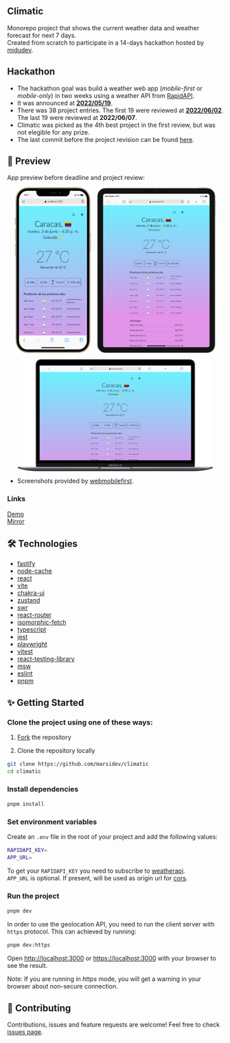 ## Climatic
Monorepo project that shows the current weather data and weather forecast for next 7 days. <br />
Created from scratch to participate in a 14-days hackathon hosted by [midudev](https://www.github.com/midudev).

## Hackathon
- The hackathon goal was build a weather web app (*mobile-first* or *mobile-only*) in two weeks using a weather API from [RapidAPI](https://rapidapi.com).
- It was announced at **[2022/05/19](https://www.twitch.tv/videos/1488279878)**.
- There was 38 project entries. The first 19 were reviewed at **[2022/06/02](https://www.twitch.tv/videos/1315914232)**. The last 19 were reviewed at **2022/06/07**.
- Climatic was picked as the 4th best project in the first review, but was not elegible for any prize.
- The last commit before the project revision can be found [here](https://github.com/marsidev/climatic/tree/5d42530432663b8d30fe57047ee51e742d508851).

## 🚀 Preview
App preview before deadline and project review: <br />
<div style="display:flex; flex-direction:column; text-align:center; align-items:center; gap:1em;">
  <div style="display:flex; gap:1em; justify-content:center;">
    <img src="preview/preview-1.png" alt="Preview of Climatic on an iPhone 12 PRO MAX" width="35%"/>
    <img src="preview/preview-2.png" alt="Preview of Climatic on an iPad PRO 11" width="55%"/>
  </div>
  <img src="preview/preview-3.png" alt="Preview of Climatic on a Mackbook Air" width="90%"/>
</div>

- Screenshots provided by [webmobilefirst](https://www.webmobilefirst.com/en/).

### Links
<a href="https://climatic.onrender.com" target="_blank" rel="noopener" title="Climatic">Demo</a>
<br />
<a href="https://climatic-production.up.railway.app" target="_blank" rel="noopener" title="Climatic">Mirror</a>

## 🛠️ Technologies
- [fastify](https://github.com/fastify/fastify)
- [node-cache](https://github.com/node-cache/node-cache)
- [react](https://github.com/facebook/react)
- [vite](https://github.com/vitejs/vite)
- [chakra-ui](https://github.com/chakra-ui/chakra-ui)
- [zustand](https://github.com/pmndrs/zustand)
- [swr](https://github.com/vercel/swr)
- [react-router](https://reactrouter.com)
- [isomorphic-fetch](https://github.com/matthew-andrews/isomorphic-fetch)
- [typescript](https://github.com/microsoft/TypeScript)
- [jest](https://github.com/facebook/jest)
- [playwright](https://github.com/microsoft/playwright)
- [vitest](https://github.com/vitest-dev/vitest)
- [react-testing-library](https://github.com/testing-library/react-testing-library)
- [msw](https://github.com/mswjs/msw)
- [eslint](https://github.com/eslint/eslint)
- [pnpm](https://github.com/pnpm/pnpm)

## ✨ Getting Started

### Clone the project using one of these ways:
1. [Fork](https://github.com/marsidev/climatic/fork) the repository

2. Clone the repository locally
```bash
git clone https://github.com/marsidev/climatic
cd climatic
```

### Install dependencies
```bash
pnpm install
```

### Set environment variables
Create an `.env` file in the root of your project and add the following values:
```bash
RAPIDAPI_KEY=
APP_URL=
```

To get your `RAPIDAPI_KEY` you need to subscribe to [weatherapi](https://rapidapi.com/weatherapi/api/weatherapi-com/). <br />
`APP_URL` is optional. If present, will be used as origin url for [cors](https://github.com/fastify/fastify-cors).

### Run the project
```bash
pnpm dev
```

In order to use the geolocation API, you need to run the client server with `https` protocol. This can achieved by running:
```bash
pnpm dev:https
```

Open [http://localhost:3000](http://localhost:3000) or [https://localhost:3000](https://localhost:3000) with your browser to see the result.

Note: If you are running in *https* mode, you will get a warning in your browser about non-secure connection.

## 🤝 Contributing
Contributions, issues and feature requests are welcome!
Feel free to check [issues page](https://github.com/marsidev/climatic/issues).
